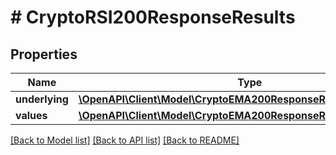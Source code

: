 # # CryptoRSI200ResponseResults

## Properties

Name | Type | Description | Notes
------------ | ------------- | ------------- | -------------
**underlying** | [**\OpenAPI\Client\Model\CryptoEMA200ResponseResultsUnderlying**](CryptoEMA200ResponseResultsUnderlying.md) |  | [optional]
**values** | [**\OpenAPI\Client\Model\CryptoEMA200ResponseResultsValuesInner[]**](CryptoEMA200ResponseResultsValuesInner.md) |  | [optional]

[[Back to Model list]](../../README.md#models) [[Back to API list]](../../README.md#endpoints) [[Back to README]](../../README.md)
